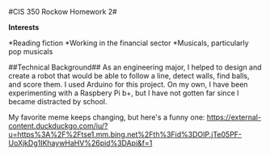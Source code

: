 #CIS 350 Rockow Homework 2#

**Interests**

*Reading fiction 
*Working in the financial sector
*Musicals, particularly pop musicals

##Technical Background##
As an engineering major, I helped to design and create a robot that would be able to follow a line, detect walls, find balls, and score them. I used Arduino for this project. On my own, I have been experimenting with a Raspbery Pi b+, but I have not gotten far since I became distracted by school.

My favorite meme keeps changing, but here's a funny one: https://external-content.duckduckgo.com/iu/?u=https%3A%2F%2Ftse1.mm.bing.net%2Fth%3Fid%3DOIP.jTe05PF-UoXjkDg1IKhaywHaHV%26pid%3DApi&f=1
